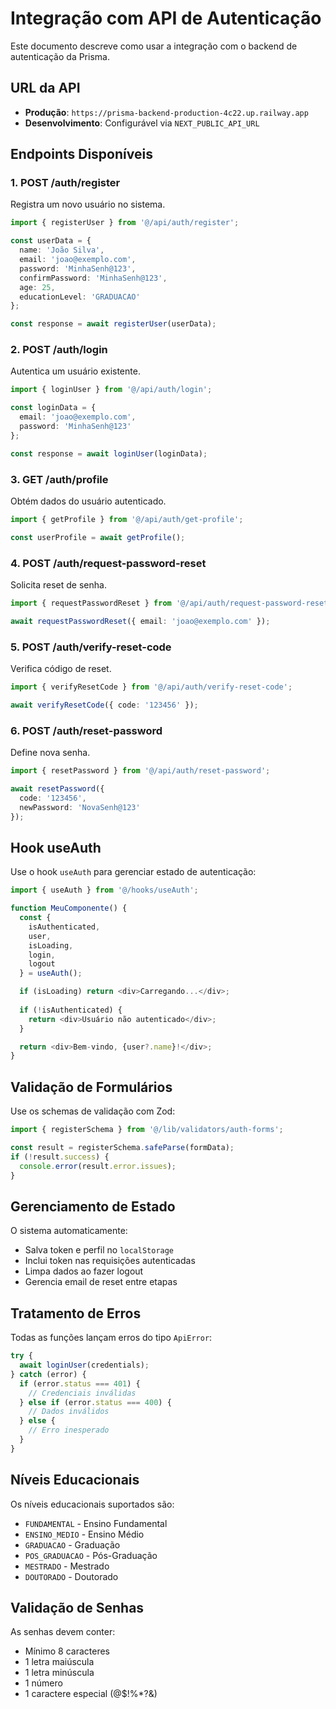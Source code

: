 # Integração com API de Autenticação

Este documento descreve como usar a integração com o backend de autenticação da Prisma.

## URL da API

- **Produção**: `https://prisma-backend-production-4c22.up.railway.app`
- **Desenvolvimento**: Configurável via `NEXT_PUBLIC_API_URL`

## Endpoints Disponíveis

### 1. POST /auth/register

Registra um novo usuário no sistema.

```typescript
import { registerUser } from '@/api/auth/register';

const userData = {
  name: 'João Silva',
  email: 'joao@exemplo.com',
  password: 'MinhaSenh@123',
  confirmPassword: 'MinhaSenh@123',
  age: 25,
  educationLevel: 'GRADUACAO'
};

const response = await registerUser(userData);
```

### 2. POST /auth/login

Autentica um usuário existente.

```typescript
import { loginUser } from '@/api/auth/login';

const loginData = {
  email: 'joao@exemplo.com',
  password: 'MinhaSenh@123'
};

const response = await loginUser(loginData);
```

### 3. GET /auth/profile

Obtém dados do usuário autenticado.

```typescript
import { getProfile } from '@/api/auth/get-profile';

const userProfile = await getProfile();
```

### 4. POST /auth/request-password-reset

Solicita reset de senha.

```typescript
import { requestPasswordReset } from '@/api/auth/request-password-reset';

await requestPasswordReset({ email: 'joao@exemplo.com' });
```

### 5. POST /auth/verify-reset-code

Verifica código de reset.

```typescript
import { verifyResetCode } from '@/api/auth/verify-reset-code';

await verifyResetCode({ code: '123456' });
```

### 6. POST /auth/reset-password

Define nova senha.

```typescript
import { resetPassword } from '@/api/auth/reset-password';

await resetPassword({ 
  code: '123456', 
  newPassword: 'NovaSenh@123' 
});
```

## Hook useAuth

Use o hook `useAuth` para gerenciar estado de autenticação:

```typescript
import { useAuth } from '@/hooks/useAuth';

function MeuComponente() {
  const { 
    isAuthenticated, 
    user, 
    isLoading, 
    login, 
    logout 
  } = useAuth();

  if (isLoading) return <div>Carregando...</div>;
  
  if (!isAuthenticated) {
    return <div>Usuário não autenticado</div>;
  }

  return <div>Bem-vindo, {user?.name}!</div>;
}
```

## Validação de Formulários

Use os schemas de validação com Zod:

```typescript
import { registerSchema } from '@/lib/validators/auth-forms';

const result = registerSchema.safeParse(formData);
if (!result.success) {
  console.error(result.error.issues);
}
```

## Gerenciamento de Estado

O sistema automaticamente:

- Salva token e perfil no `localStorage`
- Inclui token nas requisições autenticadas
- Limpa dados ao fazer logout
- Gerencia email de reset entre etapas

## Tratamento de Erros

Todas as funções lançam erros do tipo `ApiError`:

```typescript
try {
  await loginUser(credentials);
} catch (error) {
  if (error.status === 401) {
    // Credenciais inválidas
  } else if (error.status === 400) {
    // Dados inválidos
  } else {
    // Erro inesperado
  }
}
```

## Níveis Educacionais

Os níveis educacionais suportados são:

- `FUNDAMENTAL` - Ensino Fundamental
- `ENSINO_MEDIO` - Ensino Médio
- `GRADUACAO` - Graduação
- `POS_GRADUACAO` - Pós-Graduação
- `MESTRADO` - Mestrado
- `DOUTORADO` - Doutorado

## Validação de Senhas

As senhas devem conter:

- Mínimo 8 caracteres
- 1 letra maiúscula
- 1 letra minúscula
- 1 número
- 1 caractere especial (@$!%*?&)
